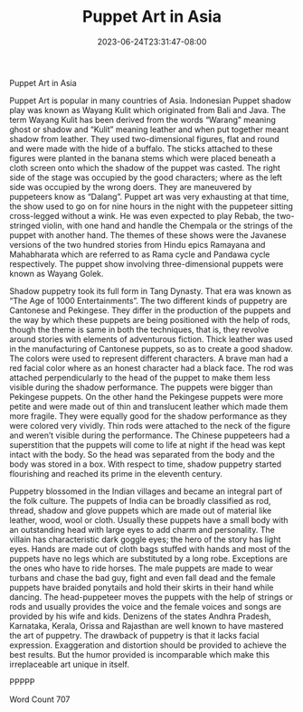 ﻿---
title: "Puppet Art in Asia"
date: 2023-06-24T23:31:47-08:00
description: "TXT Tips for Web Success"
featured_image: "/images/TXT.jpg"
tags: ["TXT"]
---

Puppet Art in Asia

Puppet Art is popular in many countries of Asia. Indonesian Puppet shadow play was known as Wayang Kulit which originated from Bali and Java. The term Wayang Kulit has been derived from the words “Warang” meaning ghost or shadow and “Kulit” meaning leather and when put together meant shadow from leather. They used two-dimensional figures, flat and round and were made with the hide of a buffalo. The sticks attached to these figures were planted in the banana stems which were placed beneath a cloth screen onto which the shadow of the puppet was casted. The right side of the stage was occupied by the good characters; where as the left side was occupied by the wrong doers. They are maneuvered by puppeteers know as “Dalang”. Puppet art was very exhausting at that time, the show used to go on for nine hours in the night with the puppeteer sitting cross-legged without a wink.  He was even expected to play Rebab, the two-stringed violin, with one hand and handle the Chempala or the strings of the puppet with another hand. The themes of these shows were the Javanese versions of the two hundred stories from Hindu epics Ramayana and Mahabharata which are referred to as Rama cycle and Pandawa cycle respectively. The puppet show involving three-dimensional puppets were known as Wayang Golek.

Shadow puppetry took its full form in Tang Dynasty. That era was known as “The Age of 1000 Entertainments”. The two different kinds of puppetry are Cantonese and Pekingese. They differ in the production of the puppets and the way by which these puppets are being positioned with the help of rods, though the theme is same in both the techniques, that is, they revolve around stories with elements of adventurous fiction. Thick leather was used in the manufacturing of Cantonese puppets, so as to create a good shadow. The colors were used to represent different characters. A brave man had a red facial color where as an honest character had a black face. The rod was attached perpendicularly to the head of the puppet to make them less visible during the shadow performance.  The puppets were bigger than Pekingese puppets. On the other hand the Pekingese puppets were more petite and were made out of thin and translucent leather which made them more fragile. They were equally good for the shadow performance as they were colored very vividly. Thin rods were attached to the neck of the figure and weren’t visible during the performance. The Chinese puppeteers had a superstition that the puppets will come to life at night if the head was kept intact with the body. So the head was separated from the body and the body was stored in a box.  With respect to time, shadow puppetry started flourishing and reached its prime in the eleventh century.  

Puppetry blossomed in the Indian villages and became an integral part of the folk culture. The puppets of India can be broadly classified as rod, thread, shadow and glove puppets which are made out of material like leather, wood, wool or cloth. Usually these puppets have a small body with an outstanding head with large eyes to add charm and personality. The villain has characteristic dark goggle eyes; the hero of the story has light eyes. Hands are made out of cloth bags stuffed with hands and most of the puppets have no legs which are substituted by a long robe. Exceptions are the ones who have to ride horses. The male puppets are made to wear turbans and chase the bad guy, fight and even fall dead and the female puppets have braided ponytails and hold their skirts in their hand while dancing. The head-puppeteer moves the puppets with the help of strings or rods and usually provides the voice and the female voices and songs are provided by his wife and kids. Denizens of the states Andhra Pradesh, Karnataka, 
Kerala, Orissa and Rajasthan are well known to have mastered the art of puppetry. The drawback of puppetry is that it lacks facial expression. Exaggeration and distortion should be provided to achieve the best results. But the humor provided is incomparable which make this irreplaceable art unique in itself. 

PPPPP

Word Count 707

